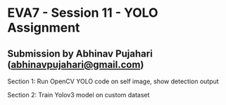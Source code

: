 # EVA7 - Session 11 - YOLO Assignment

## Submission by Abhinav Pujahari (abhinavpujahari@gmail.com)

Section 1:
Run OpenCV YOLO code on self image, show detection output

Section 2:
Train Yolov3 model on custom dataset
